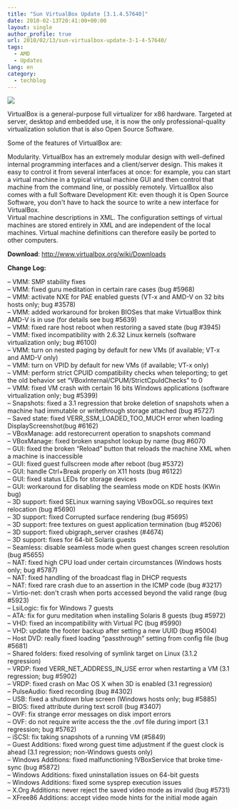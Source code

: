 ```yaml
---
title: "Sun VirtualBox Update [3.1.4.57640]"
date: 2010-02-13T20:41:00+00:00
layout: single
author_profile: true
url: 2010/02/13/sun-virtualbox-update-3-1-4-57640/
tags:
  - AMD
  - Updates
lang: en
category: 
  - techblog
---
```

[![](http://2.bp.blogspot.com/_vaUVXcmC3OI/S3cGuZPL9LI/AAAAAAAAA8g/paK4gz7GWxQ/s640/virtualBox.gif)](http://2.bp.blogspot.com/_vaUVXcmC3OI/S3cGuZPL9LI/AAAAAAAAA8g/paK4gz7GWxQ/s1600-h/virtualBox.gif)

VirtualBox is a general-purpose full virtualizer for x86 hardware. Targeted at server, desktop and embedded use, it is now the only professional-quality virtualization solution that is also Open Source Software.

Some of the features of VirtualBox are:

Modularity. VirtualBox has an extremely modular design with well-defined internal programming interfaces and a client/server design. This makes it easy to control it from several interfaces at once: for example, you can start a virtual machine in a typical virtual machine GUI and then control that machine from the command line, or possibly remotely. VirtualBox also comes with a full Software Development Kit: even though it is Open Source Software, you don't have to hack the source to write a new interface for VirtualBox.  
Virtual machine descriptions in XML. The configuration settings of virtual machines are stored entirely in XML and are independent of the local machines. Virtual machine definitions can therefore easily be ported to other computers.

**Download**: <http://www.virtualbox.org/wiki/Downloads>

**Change Log:**

– VMM: SMP stability fixes  
– VMM: fixed guru meditation in certain rare cases (bug #5968)  
– VMM: activate NXE for PAE enabled guests (VT-x and AMD-V on 32 bits hosts only; bug #3578)  
– VMM: added workaround for broken BIOSes that make VirtualBox think AMD-V is in use (for details see bug #5639)  
– VMM: fixed rare host reboot when restoring a saved state (bug #3945)  
– VMM: fixed incompatibility with 2.6.32 Linux kernels (software virtualization only; bug #6100)  
– VMM: turn on nested paging by default for new VMs (if available; VT-x and AMD-V only)  
– VMM: turn on VPID by default for new VMs (if available; VT-x only)  
– VMM: perform strict CPUID compatibility checks when teleporting; to get the old behavior set “VBoxInternal/CPUM/StrictCpuIdChecks” to 0  
– VMM: fixed VM crash with certain 16 bits Windows applications (software virtualization only; bug #5399)  
– Snapshots: fixed a 3.1 regression that broke deletion of snapshots when a machine had immutable or writethrough storage attached (bug #5727)  
– Saved state: fixed VERR\_SSM\_LOADED\_TOO\_MUCH error when loading DisplayScreenshot(bug #6162)  
– VBoxManage: add restorecurrent operation to snapshots command  
– VBoxManage: fixed broken snapshot lookup by name (bug #6070  
– GUI: fixed the broken “Reload” button that reloads the machine XML when a machine is inaccessible  
– GUI: fixed guest fullscreen mode after reboot (bug #5372)  
– GUI: handle Ctrl+Break properly on X11 hosts (bug #6122)  
– GUI: fixed status LEDs for storage devices  
– GUI: workaround for disabling the seamless mode on KDE hosts (KWin bug)  
– 3D support: fixed SELinux warning saying VBoxOGL.so requires text relocation (bug #5690)  
– 3D support: fixed Corrupted surface rendering (bug #5695)  
– 3D support: free textures on guest application termination (bug #5206)  
– 3D support: fixed ubigraph_server crashes (#4674)  
– 3D support: fixes for 64-bit Solaris guests  
– Seamless: disable seamless mode when guest changes screen resolution (bug #5655)  
– NAT: fixed high CPU load under certain circumstances (Windows hosts only; bug #5787)  
– NAT: fixed handling of the broadcast flag in DHCP requests  
– NAT: fixed rare crash due to an assertion in the ICMP code (bug #3217)  
– Virtio-net: don't crash when ports accessed beyond the valid range (bug #5923)  
– LsiLogic: fix for Windows 7 guests  
– ATA: fix for guru meditation when installing Solaris 8 guests (bug #5972)  
– VHD: fixed an incompatibility with Virtual PC (bug #5990)  
– VHD: update the footer backup after setting a new UUID (bug #5004)  
– Host DVD: really fixed loading “passthrough” setting from config file (bug #5681)  
– Shared folders: fixed resolving of symlink target on Linux (3.1.2 regression)  
– VRDP: fixed VERR\_NET\_ADDRESS\_IN\_USE error when restarting a VM (3.1 regression; bug #5902)  
– VRDP: fixed crash on Mac OS X when 3D is enabled (3.1 regression)  
– PulseAudio: fixed recording (bug #4302)  
– USB: fixed a shutdown blue screen (Windows hosts only; bug #5885)  
– BIOS: fixed attribute during text scroll (bug #3407)  
– OVF: fix strange error messages on disk import errors  
– OVF: do not require write access the the .ovf file during import (3.1 regression; bug #5762)  
– iSCSI: fix taking snapshots of a running VM (#5849)  
– Guest Additions: fixed wrong guest time adjustment if the guest clock is ahead (3.1 regression; non-Windows guests only)  
– Windows Additions: fixed malfunctioning !VBoxService that broke time-sync (bug #5872)  
– Windows Additions: fixed uninstallation issues on 64-bit guests  
– Windows Additions: fixed some sysprep execution issues  
– X.Org Additions: never reject the saved video mode as invalid (bug #5731)  
– XFree86 Additions: accept video mode hints for the initial mode again